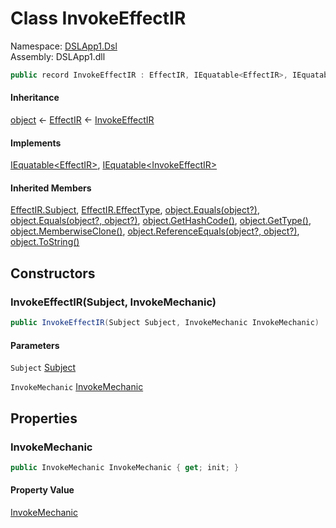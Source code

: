 # <a id="DSLApp1_Dsl_InvokeEffectIR"></a> Class InvokeEffectIR

Namespace: [DSLApp1.Dsl](DSLApp1.Dsl.md)  
Assembly: DSLApp1.dll  

```csharp
public record InvokeEffectIR : EffectIR, IEquatable<EffectIR>, IEquatable<InvokeEffectIR>
```

#### Inheritance

[object](https://learn.microsoft.com/dotnet/api/system.object) ← 
[EffectIR](DSLApp1.Dsl.EffectIR.md) ← 
[InvokeEffectIR](DSLApp1.Dsl.InvokeEffectIR.md)

#### Implements

[IEquatable<EffectIR\>](https://learn.microsoft.com/dotnet/api/system.iequatable\-1), 
[IEquatable<InvokeEffectIR\>](https://learn.microsoft.com/dotnet/api/system.iequatable\-1)

#### Inherited Members

[EffectIR.Subject](DSLApp1.Dsl.EffectIR.md\#DSLApp1\_Dsl\_EffectIR\_Subject), 
[EffectIR.EffectType](DSLApp1.Dsl.EffectIR.md\#DSLApp1\_Dsl\_EffectIR\_EffectType), 
[object.Equals\(object?\)](https://learn.microsoft.com/dotnet/api/system.object.equals\#system\-object\-equals\(system\-object\)), 
[object.Equals\(object?, object?\)](https://learn.microsoft.com/dotnet/api/system.object.equals\#system\-object\-equals\(system\-object\-system\-object\)), 
[object.GetHashCode\(\)](https://learn.microsoft.com/dotnet/api/system.object.gethashcode), 
[object.GetType\(\)](https://learn.microsoft.com/dotnet/api/system.object.gettype), 
[object.MemberwiseClone\(\)](https://learn.microsoft.com/dotnet/api/system.object.memberwiseclone), 
[object.ReferenceEquals\(object?, object?\)](https://learn.microsoft.com/dotnet/api/system.object.referenceequals), 
[object.ToString\(\)](https://learn.microsoft.com/dotnet/api/system.object.tostring)

## Constructors

### <a id="DSLApp1_Dsl_InvokeEffectIR__ctor_DSLApp1_Dsl_Subject_DSLApp1_Dsl_InvokeMechanic_"></a> InvokeEffectIR\(Subject, InvokeMechanic\)

```csharp
public InvokeEffectIR(Subject Subject, InvokeMechanic InvokeMechanic)
```

#### Parameters

`Subject` [Subject](DSLApp1.Dsl.Subject.md)

`InvokeMechanic` [InvokeMechanic](DSLApp1.Dsl.InvokeMechanic.md)

## Properties

### <a id="DSLApp1_Dsl_InvokeEffectIR_InvokeMechanic"></a> InvokeMechanic

```csharp
public InvokeMechanic InvokeMechanic { get; init; }
```

#### Property Value

 [InvokeMechanic](DSLApp1.Dsl.InvokeMechanic.md)

